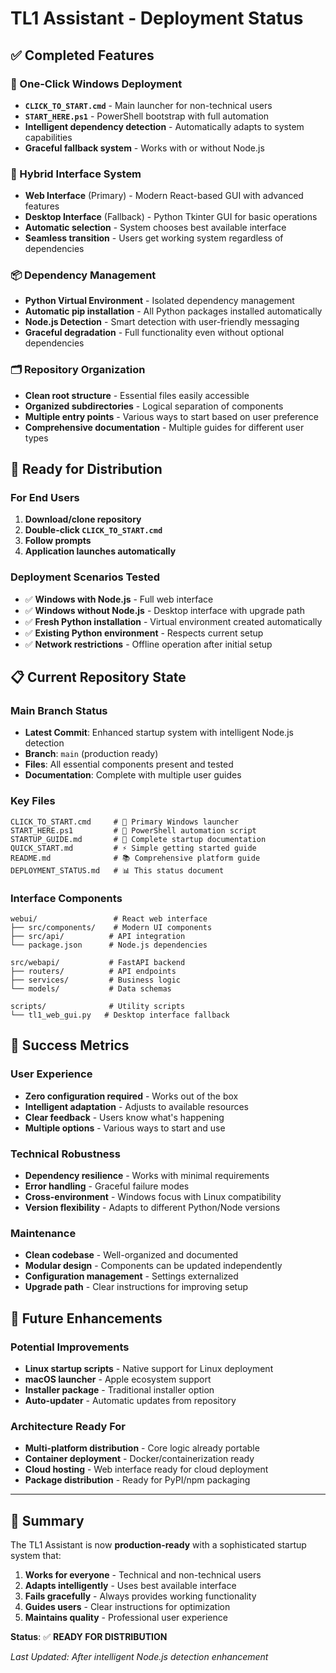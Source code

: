 # TL1 Assistant - Deployment Status

## ✅ Completed Features

### 🎯 One-Click Windows Deployment
- **`CLICK_TO_START.cmd`** - Main launcher for non-technical users
- **`START_HERE.ps1`** - PowerShell bootstrap with full automation
- **Intelligent dependency detection** - Automatically adapts to system capabilities
- **Graceful fallback system** - Works with or without Node.js

### 🔄 Hybrid Interface System
- **Web Interface** (Primary) - Modern React-based GUI with advanced features
- **Desktop Interface** (Fallback) - Python Tkinter GUI for basic operations
- **Automatic selection** - System chooses best available interface
- **Seamless transition** - Users get working system regardless of dependencies

### 📦 Dependency Management
- **Python Virtual Environment** - Isolated dependency management
- **Automatic pip installation** - All Python packages installed automatically
- **Node.js Detection** - Smart detection with user-friendly messaging
- **Graceful degradation** - Full functionality even without optional dependencies

### 🗂️ Repository Organization
- **Clean root structure** - Essential files easily accessible
- **Organized subdirectories** - Logical separation of components
- **Multiple entry points** - Various ways to start based on user preference
- **Comprehensive documentation** - Multiple guides for different user types

## 🚀 Ready for Distribution

### For End Users
1. **Download/clone repository**
2. **Double-click `CLICK_TO_START.cmd`**
3. **Follow prompts**
4. **Application launches automatically**

### Deployment Scenarios Tested
- ✅ **Windows with Node.js** - Full web interface
- ✅ **Windows without Node.js** - Desktop interface with upgrade path
- ✅ **Fresh Python installation** - Virtual environment created automatically
- ✅ **Existing Python environment** - Respects current setup
- ✅ **Network restrictions** - Offline operation after initial setup

## 📋 Current Repository State

### Main Branch Status
- **Latest Commit**: Enhanced startup system with intelligent Node.js detection
- **Branch**: `main` (production ready)
- **Files**: All essential components present and tested
- **Documentation**: Complete with multiple user guides

### Key Files
```
CLICK_TO_START.cmd     # 🎯 Primary Windows launcher
START_HERE.ps1         # 🔧 PowerShell automation script  
STARTUP_GUIDE.md       # 📖 Complete startup documentation
QUICK_START.md         # ⚡ Simple getting started guide
README.md              # 📚 Comprehensive platform guide
DEPLOYMENT_STATUS.md   # 📊 This status document
```

### Interface Components
```
webui/                 # React web interface
├── src/components/    # Modern UI components
├── src/api/          # API integration
└── package.json      # Node.js dependencies

src/webapi/           # FastAPI backend
├── routers/          # API endpoints
├── services/         # Business logic
└── models/           # Data schemas

scripts/              # Utility scripts
└── tl1_web_gui.py   # Desktop interface fallback
```

## 🎯 Success Metrics

### User Experience
- **Zero configuration required** - Works out of the box
- **Intelligent adaptation** - Adjusts to available resources
- **Clear feedback** - Users know what's happening
- **Multiple options** - Various ways to start and use

### Technical Robustness
- **Dependency resilience** - Works with minimal requirements
- **Error handling** - Graceful failure modes
- **Cross-environment** - Windows focus with Linux compatibility
- **Version flexibility** - Adapts to different Python/Node versions

### Maintenance
- **Clean codebase** - Well-organized and documented
- **Modular design** - Components can be updated independently
- **Configuration management** - Settings externalized
- **Upgrade path** - Clear instructions for improving setup

## 🔮 Future Enhancements

### Potential Improvements
- **Linux startup scripts** - Native support for Linux deployment
- **macOS launcher** - Apple ecosystem support
- **Installer package** - Traditional installer option
- **Auto-updater** - Automatic updates from repository

### Architecture Ready For
- **Multi-platform distribution** - Core logic already portable
- **Container deployment** - Docker/containerization ready
- **Cloud hosting** - Web interface ready for cloud deployment
- **Package distribution** - Ready for PyPI/npm packaging

---

## 🎉 Summary

The TL1 Assistant is now **production-ready** with a sophisticated startup system that:

1. **Works for everyone** - Technical and non-technical users
2. **Adapts intelligently** - Uses best available interface
3. **Fails gracefully** - Always provides working functionality  
4. **Guides users** - Clear instructions for optimization
5. **Maintains quality** - Professional user experience

**Status**: ✅ **READY FOR DISTRIBUTION**

*Last Updated: After intelligent Node.js detection enhancement*